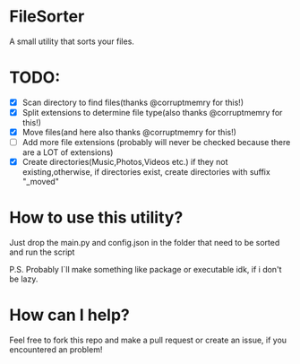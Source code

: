 # FileSorter
A small utility that sorts your files.
# TODO:
- [x] Scan directory to find files(thanks @corruptmemry for this!)
- [x] Split extensions to determine file type(also thanks @corruptmemry for this!)
- [x] Move files(and here also thanks @corruptmemry for this!)
- [ ] Add more file extensions (probably will never be checked because there are a LOT of extensions)
- [x] Create directories(Music,Photos,Videos etc.) if they not existing,otherwise, if directories exist, create directories with suffix "_moved"
# How to use this utility?
Just drop the main.py and config.json in the folder that need to be sorted and run the script

P.S. Probably I`ll make something like package or executable idk, if i don't be lazy.
# How can I help?
Feel free to fork this repo and make a pull request or create an issue, if you encountered an problem!